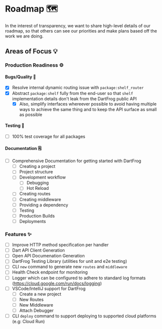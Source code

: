 # Roadmap 🗺️

In the interest of transparency, we want to share high-level details of our roadmap, so that others can see our priorities and make plans based off the work we are doing.

## Areas of Focus 💡

### Production Readiness ⚙️

#### Bugs/Quality 🐛

- [X] Resolve internal dynamic routing issue with `package:shelf_router`
- [X] Abstract `package:shelf` fully from the end-user so that `shelf` implementation details don't leak from the DartFrog public API
  - [X] Also, simplify interfaces whereever possible to avoid having multiple ways to achieve the same thing and to keep the API surface as small as possible

#### Testing 🧪

- [ ] 100% test coverage for all packages

#### Documentation 🗒️

- [ ] Comprehensive Documentation for getting started with DartFrog
  - [ ] Creating a project
  - [ ] Project structure
  - [ ] Development workflow
    - [ ] Debugging
    - [ ] Hot Reload
  - [ ] Creating routes
  - [ ] Creating middleware
  - [ ] Providing a dependency
  - [ ] Testing
  - [ ] Production Builds
  - [ ] Deployments

### Features ✨

- [ ] Improve HTTP method specification per handler 
- [ ] Dart API Client Generation
- [ ] Open API Documenation Generation
- [ ] DartFrog Testing Library (utilities for unit and e2e testing)
- [ ] CLI `new` command to generate new `routes` and `middleware`
- [ ] Health Check endpoint for monitoring
- [ ] Logger which can be configured to adhere to standard log formats (https://cloud.google.com/run/docs/logging)
- [ ] VSCode/IntelliJ support for DartFrog
  - [ ] Create a new project
  - [ ] New Routes
  - [ ] New Middleware
  - [ ] Attach Debugger
- [ ] CLI `deploy` command to support deploying to supported cloud platforms (e.g: Cloud Run)